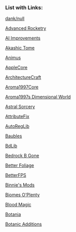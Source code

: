 ### List with Links:

[dank/null](
https://minecraft.curseforge.com/projects/dank-null)

[Advanced Rocketry](
https://minecraft.curseforge.com/projects/advanced-rocketry)

[AI Improvements](
https://minecraft.curseforge.com/projects/ai-improvements)

[Akashic Tome](
https://minecraft.curseforge.com/projects/akashic-tome)

[Animus](
https://minecraft.curseforge.com/projects/animus)

[AppleCore](
https://minecraft.curseforge.com/projects/applecore)

[ArchitectureCraft](
https://minecraft.curseforge.com/projects/architecturecraft-elytradev)

[Aroma1997Core](
https://minecraft.curseforge.com/projects/aroma1997core)

[Aroma1997s Dimensional World](
https://minecraft.curseforge.com/projects/aroma1997s-dimensional-world)

[Astral Sorcery](
https://minecraft.curseforge.com/projects/astral-sorcery)

[AttributeFix](
https://minecraft.curseforge.com/projects/attributefix)

[AutoRegLib](
https://minecraft.curseforge.com/projects/autoreglib)

[Baubles](
https://minecraft.curseforge.com/projects/baubles)

[BdLib](
https://minecraft.curseforge.com/projects/bdlib)

[Bedrock B Gone](
https://minecraft.curseforge.com/projects/bedrock-b-gone)

[Better Foliage](
https://minecraft.curseforge.com/projects/better-foliage)

[BetterFPS](
https://minecraft.curseforge.com/projects/betterfps)

[Binnie's Mods](
https://minecraft.curseforge.com/projects/binnies-mods)

[Biomes O'Plenty](
https://minecraft.curseforge.com/projects/biomes-o-plenty)

[Blood Magic](
https://minecraft.curseforge.com/projects/blood-magic)

[Botania](
https://minecraft.curseforge.com/projects/botania)

[Botanic Additions](
https://minecraft.curseforge.com/projects/botanic-additions)
